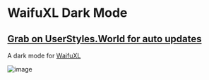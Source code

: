# WaifuXL Dark Mode
## [Grab on UserStyles.World for auto updates](https://userstyles.world/style/12211/waifuxl-dark-mode)

A dark mode for [WaifuXL](https://waifuxl.com/)

![image](https://github.com/SoaringGecko/Tapetis_Userstyles/assets/48862796/093490d4-b4f4-47c6-8944-f54182369494)
